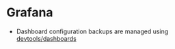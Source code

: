 # Grafana

* Dashboard configuration backups are managed using [devtools/dashboards](../devtools/dashboards)
